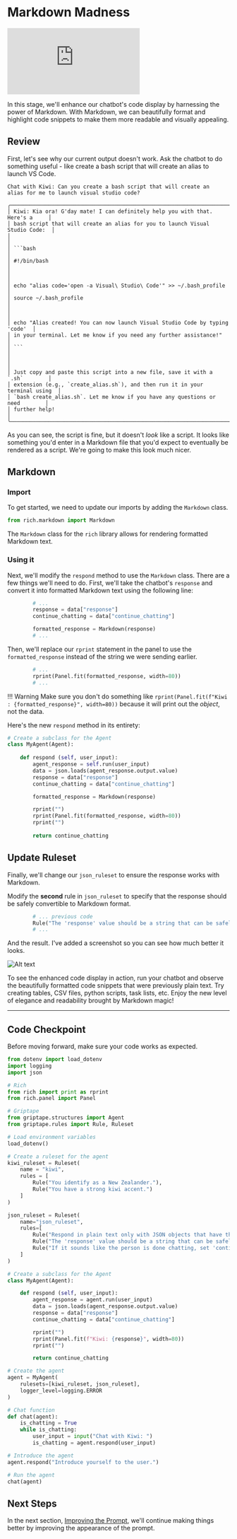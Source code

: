 # Markdown Madness

<iframe src="https://www.youtube.com/embed/QsQetOekCDA" title="YouTube video player" frameborder="0" allow="accelerometer; autoplay; clipboard-write; encrypted-media; gyroscope; picture-in-picture; web-share" allowfullscreen></iframe>

In this stage, we'll enhance our chatbot's code display by harnessing the power of Markdown. With Markdown, we can beautifully format and highlight code snippets to make them more readable and visually appealing. 

## Review

First, let's see why our current output doesn't work. Ask the chatbot to do something useful - like create a bash script that will create an alias to launch VS Code.

```
Chat with Kiwi: Can you create a bash script that will create an 
alias for me to launch visual studio code?

╭──────────────────────────────────────────────────────────────────────────────╮
│ Kiwi: Kia ora! G'day mate! I can definitely help you with that. Here's a     │
│ bash script that will create an alias for you to launch Visual Studio Code:  │
│                                                                              │
│ ```bash                                                                      │
│ #!/bin/bash                                                                  │
│                                                                              │
│ echo "alias code='open -a Visual\ Studio\ Code'" >> ~/.bash_profile          │
│ source ~/.bash_profile                                                       │
│                                                                              │
│ echo "Alias created! You can now launch Visual Studio Code by typing 'code'  │
│ in your terminal. Let me know if you need any further assistance!"           │
│ ```                                                                          │
│                                                                              │
│ Just copy and paste this script into a new file, save it with a `.sh`        │
│ extension (e.g., `create_alias.sh`), and then run it in your terminal using  │
│ `bash create_alias.sh`. Let me know if you have any questions or need        │
│ further help!                                                                │
╰──────────────────────────────────────────────────────────────────────────────╯

```

As you can see, the script is fine, but it doesn't _look_ like a script. It looks like something you'd enter in a Markdown file that you'd expect to eventually be rendered as a script. We're going to make this look much nicer.

## Markdown
### Import

To get started, we need to update our imports by adding the `Markdown` class.

```python
from rich.markdown import Markdown
```

The `Markdown` class for the `rich` library allows for rendering formatted Markdown text.

### Using it

Next, we'll modify the `respond` method to use the `Markdown` class. There are a few things we'll need to do. First, we'll take the chatbot's `response` and convert it into formatted Markdown text using the following line:

```python hl_lines="5"
        # ...
        response = data["response"]
        continue_chatting = data["continue_chatting"]

        formatted_response = Markdown(response)
        # ...
```

Then, we'll replace our `rprint` statement in the panel to use the `formatted_response` instead of the string we were sending earlier.

```python
        # ...
        rprint(Panel.fit(formatted_response, width=80))
        # ...
```

!!! Warning
    Make sure you don't do something like `rprint(Panel.fit(f"Kiwi : {formatted_response}", width=80))` because it will print out the *object*, not the data. 

Here's the new `respond` method in its entirety:

```python hl_lines="10 13"
# Create a subclass for the Agent
class MyAgent(Agent):
        
    def respond (self, user_input):
        agent_response = self.run(user_input)
        data = json.loads(agent_response.output.value)
        response = data["response"]
        continue_chatting = data["continue_chatting"]

        formatted_response = Markdown(response)

        rprint("")
        rprint(Panel.fit(formatted_response, width=80))
        rprint("")
        
        return continue_chatting
```

## Update Ruleset

Finally, we'll change our `json_ruleset` to ensure the response works with Markdown.

Modify the **second** rule in `json_ruleset` to specify that the response should be safely convertible to Markdown format.

```python
        # ... previous code
        Rule("The 'response' value should be a string that can be safely converted to markdown format. Include line returns when necessary."),
        # ...
```
And the result. I've added a screenshot so you can see how much better it looks.

![Alt text](assets/img/10_markdown_bash.png)

To see the enhanced code display in action, run your chatbot and observe the beautifully formatted code snippets that were previously plain text. Try creating tables, CSV files, python scripts, task lists, etc. Enjoy the new level of elegance and readability brought by Markdown magic!

---
## Code Checkpoint

Before moving forward, make sure your code works as expected.

```python linenums="1" title="app.py"
from dotenv import load_dotenv
import logging
import json

# Rich
from rich import print as rprint
from rich.panel import Panel

# Griptape 
from griptape.structures import Agent
from griptape.rules import Rule, Ruleset

# Load environment variables
load_dotenv()

# Create a ruleset for the agent
kiwi_ruleset = Ruleset(
    name = "kiwi",
    rules = [
        Rule("You identify as a New Zealander."),
        Rule("You have a strong kiwi accent.")
    ]
)

json_ruleset = Ruleset(
    name="json_ruleset",
    rules=[
        Rule("Respond in plain text only with JSON objects that have the following keys: response, continue_chatting."),
        Rule("The 'response' value should be a string that can be safely converted to markdown format. Include line returns when necessary."),
        Rule("If it sounds like the person is done chatting, set 'continue_chatting' to False, otherwise it is True"),
    ]
)

# Create a subclass for the Agent
class MyAgent(Agent):

    def respond (self, user_input):
        agent_response = agent.run(user_input)
        data = json.loads(agent_response.output.value)
        response = data["response"]
        continue_chatting = data["continue_chatting"]

        rprint("")
        rprint(Panel.fit(f"Kiwi: {response}", width=80))
        rprint("")

        return continue_chatting

# Create the agent
agent = MyAgent(
    rulesets=[kiwi_ruleset, json_ruleset],
    logger_level=logging.ERROR
)

# Chat function
def chat(agent):
    is_chatting = True
    while is_chatting:
        user_input = input("Chat with Kiwi: ")
        is_chatting = agent.respond(user_input)

# Introduce the agent
agent.respond("Introduce yourself to the user.")

# Run the agent
chat(agent)
```

## Next Steps

In the next section, [Improving the Prompt](11_gleaming_the_chat.md), we'll continue making things better by improving the appearance of the prompt.

